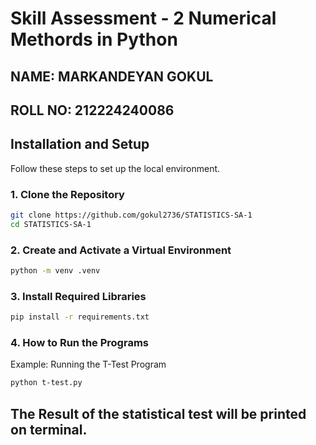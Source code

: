 # Skill Assessment - 2 Numerical Methords in Python  
## NAME: MARKANDEYAN GOKUL  
## ROLL NO: 212224240086  



## Installation and Setup

Follow these steps to set up the local environment.

### 1. Clone the Repository
```bash
git clone https://github.com/gokul2736/STATISTICS-SA-1
cd STATISTICS-SA-1
```

### 2. Create and Activate a Virtual Environment
```bash
python -m venv .venv
```
### 3. Install Required Libraries
```bash
pip install -r requirements.txt
```

### 4. How to Run the Programs
Example: Running the T-Test Program
```bash
python t-test.py
```
## The Result of the statistical test will be printed on terminal.